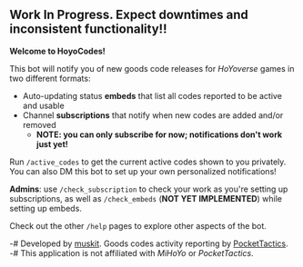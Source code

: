 ## Work In Progress. Expect downtimes and inconsistent functionality!!

**Welcome to HoyoCodes!**

This bot will notify you of new goods code releases for *HoYoverse* games in two different formats:
- Auto-updating status **embeds** that list all codes reported to be active and usable
- Channel **subscriptions** that notify when new codes are added and/or removed 
  - **NOTE: you can only subscribe for now; notifications don't work just yet!**

Run `/active_codes` to get the current active codes shown to you privately. You can also DM this bot to set up your own personalized notifications!

**Admins**: use `/check_subscription` to check your work as you're setting up subscriptions, as well as `/check_embeds` (**NOT YET IMPLEMENTED**) while setting up embeds. 

Check out the other `/help` pages to explore other aspects of the bot.

-# Developed by [muskit](https://muskit.net). Goods codes activity reporting by [PocketTactics](<https://www.pockettactics.com>).  
-# This application is not affiliated with *MiHoYo* or *PocketTactics*.